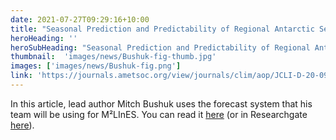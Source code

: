```yaml
---
date: 2021-07-27T09:29:16+10:00
title: "Seasonal Prediction and Predictability of Regional Antarctic Sea Ice - Mitch Bushuk"
heroHeading: ''
heroSubHeading: "Seasonal Prediction and Predictability of Regional Antarctic Sea Ice - by Mitch Bushuk"
thumbnail:  'images/news/Bushuk-fig-thumb.jpg'
images: ['images/news/Bushuk-fig.png']
link: 'https://journals.ametsoc.org/view/journals/clim/aop/JCLI-D-20-0965.1/JCLI-D-20-0965.1.xml' 
---
```


In this article, lead author Mitch Bushuk uses the forecast system that his team will be using for M²LInES. You can read it [here](https://doi.org/10.1175/JCLI-D-20-0965.1) (or in Researchgate [here](https://www.researchgate.net/publication/351469324_Seasonal_prediction_and_predictability_of_regional_Antarctic_sea_ice)). 
